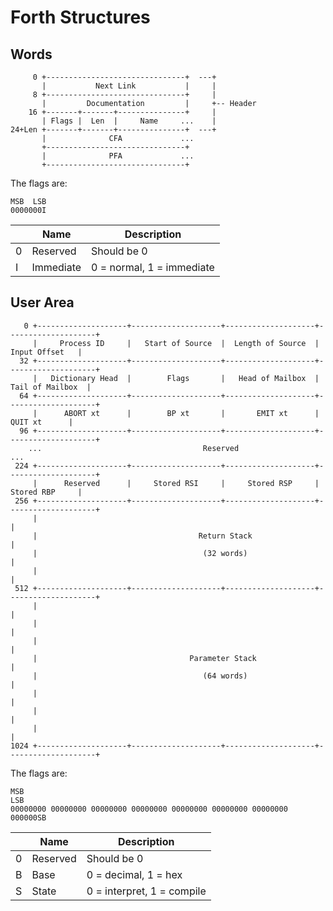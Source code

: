 Forth Structures
================

Words
-----

```
     0 +-------------------------------+  ---+
       |           Next Link           |     |
     8 +-------------------------------+     |
       |         Documentation         |     +-- Header
    16 +-------+-------+---------------+     |
       | Flags |  Len  |     Name     ...    |
24+Len +-------+-------+---------------+  ---+
       |              CFA             ...
       +-------------------------------+
       |              PFA             ...
       +-------------------------------+
```

The flags are:

```
MSB  LSB
0000000I
```

|   | Name      | Description               |
|---|-----------|---------------------------|
| 0 | Reserved  | Should be 0               |
| I | Immediate | 0 = normal, 1 = immediate |

User Area
---------

```
   0 +--------------------+--------------------+--------------------+--------------------+
     |     Process ID     |   Start of Source  |  Length of Source  |     Input Offset   |
  32 +--------------------+--------------------+--------------------+--------------------+
	 |   Dictionary Head  |        Flags       |   Head of Mailbox  |   Tail of Mailbox  |
  64 +--------------------+--------------------+--------------------+--------------------+
	 |      ABORT xt      |        BP xt       |       EMIT xt      |       QUIT xt      |
  96 +--------------------+--------------------+--------------------+--------------------+
    ...                                    Reserved                                     ...
 224 +--------------------+--------------------+--------------------+--------------------+
     |      Reserved      |     Stored RSI     |     Stored RSP     |     Stored RBP     |
 256 +--------------------+--------------------+--------------------+--------------------+
     |                                                                                   |
     |                                    Return Stack                                   |
     |                                     (32 words)                                    |
     |                                                                                   |
 512 +--------------------+--------------------+--------------------+--------------------+
     |                                                                                   |
     |                                                                                   |
     |                                                                                   |
     |                                  Parameter Stack                                  |
     |                                     (64 words)                                    |
     |                                                                                   |
     |                                                                                   |
     |                                                                                   |
1024 +--------------------+--------------------+--------------------+--------------------+
```

The flags are:

```
MSB                                                                 LSB
00000000 00000000 00000000 00000000 00000000 00000000 00000000 000000SB
```

|   | Name     | Description                |
|---|----------|----------------------------|
| 0 | Reserved | Should be 0                |
| B | Base     | 0 = decimal, 1 = hex       |
| S | State    | 0 = interpret, 1 = compile |
